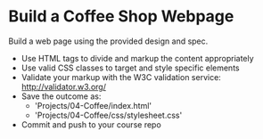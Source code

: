 # Build a Coffee Shop Webpage

Build a web page using the provided design and spec.

* Use HTML tags to divide and markup the content appropriately
* Use valid CSS classes to target and style specific elements
* Validate your markup with the W3C validation service: http://validator.w3.org/
* Save the outcome as:
  - 'Projects/04-Coffee/index.html'
  - 'Projects/04-Coffee/css/stylesheet.css'
* Commit and push to your course repo